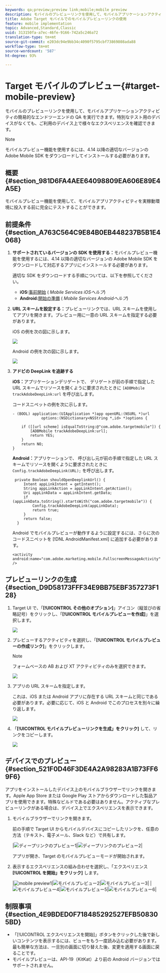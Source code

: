 ```yaml
---
keywords: qa;preview;preview link;mobile;mobile preview
description: モバイルのプレビューリンクを使用して、モバイルアプリケーションアクティビティの簡易的なエンドツーエンドの QA を実行できます。特別なテスト用のデバイスがなくても、ご利用のデバイス上で様々なエクスペリエンスを確認できます。
title: Adobe Target モバイルでのモバイルプレビューリンクの使用
feature: mobile implementation
topic: Advanced,Standard,Classic
uuid: 313150fa-a7ec-46fe-9166-742a5c246a72
translation-type: tm+mt
source-git-commit: e203dc94e9bb34c4090f5795cbf73869808ada88
workflow-type: tm+mt
source-wordcount: '587'
ht-degree: 93%

---
```



# Target モバイルのプレビュー{#target-mobile-preview}

モバイルのプレビューリンクを使用して、モバイルアプリケーションアクティビティの簡易的なエンドツーエンドの QA を実行できます。特別なテスト用のデバイスがなくても、ご利用のデバイス上で様々なエクスペリエンスを確認できます。

>[!NOTE]
>
>モバイルプレビュー機能を使用するには、4.14 以降の適切なバージョンの Adobe Mobile SDK をダウンロードしてインストールする必要があります。

## 概要 {#section_981D6FA4AEE64098809EA606E89E4A5E}

モバイルプレビュー機能を使用して、モバイルアプリアクティビティを実稼動環境に投入する前に完全にテストすることができます。

## 前提条件 {#section_A763C564C9E84B0EB448237B5B1E4068}

1. **サポートされているバージョンの SDK を使用する：**&#x200B;モバイルプレビュー機能を使用するには、4.14 以降の適切なバージョンの Adobe Mobile SDK をダウンロードして対応するアプリにインストールする必要があります。

   適切な SDK をダウンロードする手順については、以下を参照してください。

   * **iOS:**[事前開始](https://docs.adobe.com/content/help/en/mobile-services/ios/getting-started-ios/requirements.html) ( *Mobile Services iOSヘルプ*)
   * **Android:**[開始の準備](https://docs.adobe.com/content/help/en/mobile-services/android/getting-started-android/requirements.html) ( *Mobile Services Androidヘルプ*)

1. **URL スキームを設定する：**&#x200B;プレビューリンクでは、URL スキームを使用してアプリを開きます。プレビュー用に一意の URL スキームを指定する必要があります。

   iOS の例を次の図に示します。

   ![](assets/mobile-preview-url-scheme-ios.png)

   Android の例を次の図に示します。

   ![](assets/Android_Deeplink.png)

1. **アドビの DeepLink を追跡する**

   **iOS：**&#x200B;アプリケーションデリゲートで、 デリゲートが前の手順で指定した URL スキームでリソースを開くように要求されたときに `[ADBMobile trackAdobeDeepLink:url` を呼び出します。

   コードスニペットの例を次に示します。

   ```
   - (BOOL) application:(UIApplication *)app openURL:(NSURL *)url 
                options:(NSDictionary<NSString *,id> *)options { 
   
       if ([[url scheme] isEqualToString:@"com.adobe.targetmobile"]) { 
           [ADBMobile trackAdobeDeepLink:url]; 
           return YES; 
       } 
       return NO; 
   } 
   ```

   **Android：**&#x200B;アプリケーションで、 呼び出し元が前の手順で指定した URL スキームでリソースを開くように要求されたときに `Config.trackAdobeDeepLink(URL);` を呼び出します。

   ```
    private Boolean shouldOpenDeeplinkUrl() { 
        Intent appLinkIntent = getIntent(); 
        String appLinkAction = appLinkIntent.getAction(); 
        Uri appLinkData = appLinkIntent.getData; 
        if (appLinkData.toString().startsWith("com.adobe.targetmobile")) { 
            Config.trackAdobeDeepLink(appLinkData); 
            return true; 
        } 
        return false; 
     }
   ```

   Android でモバイルプレビューが動作するように設定するには、さらに次のコードスニペットを [!DNL AndroidManifest.xml] に追加する必要があります。

   ```
   <activity android:name="com.adobe.marketing.mobile.FullscreenMessageActivity" />
   ```

## プレビューリンクの生成 {#section_D9D58173FFF34E9BB75EBF357273F128}

1. Target UI で、「**[!UICONTROL その他のオプション]**」アイコン（縦並びの省略記号）をクリックし、「**[!UICONTROL モバイルプレビューを作成]**」を選択します。

   ![](assets/mobile-preview-create.png)

1. プレビューするアクティビティを選択し、「**[!UICONTROL モバイルプレビューの作成リンク]**」をクリックします。

   >[!NOTE]
   >
   >フォームベースの AB および XT アクティビティのみを選択できます。

   ![](assets/mobile-preview-select-activities.png)

1. アプリの URL スキームを指定します。

   これは、iOS または Android アプリに存在する URL スキームと同じである必要があります。必要に応じて、iOS と Android でこのプロセスを別々に繰り返します。

   ![](assets/mobile-preview-enter-url-scheme.png)

1. 「**[!UICONTROL モバイルプレビューリンクを生成」をクリック]** して、リンクをコピーします。

   ![](assets/mobile-preview-generate-and-copy.png)

## デバイスでのプレビュー {#section_521F0D46F3DE4A2A98283A1B73FF69F6}

アプリをインストールしたデバイス上のモバイルブラウザーでリンクを開きます。Apple App Store または Google Play ストアからダウンロードした製品アプリを使用できます。特殊なビルドである必要はありません。アクティブなプレビューリンクがある場合は、デバイス上でエクスペリエンスを表示できます。

1. モバイルブラウザーでリンクを開きます。

   前の手順で Target UI からモバイルデバイスにコピーしたリンクを、任意の方法（テキスト、電子メール、Slack など）で共有します。

   |![ディープリンクのプレビュー1](/help/c-target-mobile-app/assets/mobile-preview-open-deeplink.png)|![ディープリンクのプレビュー2](/help/c-target-mobile-app/assets/mobile-preview-open-app.png)|

   アプリが開き、Target のモバイルプレビューモードが開始されます。

1. 表示するエクスペリエンスの組み合わせを選択し、「エクスペリエンス **[!UICONTROL を開始」をクリック]** します。

   |![mobile preview1](/help/c-target-mobile-app/assets/mobile-preview-experience-selection-1.png)|![モバイルプレビュー2](/help/c-target-mobile-app/assets/mobile-preview-experience-result-1-france.png)|![モバイルプレビュー3](/help/c-target-mobile-app/assets/mobile-preview-experience-result-1-shipfree.png)|
|![モバイルプレビュー4](/help/c-target-mobile-app/assets/mobile-preview-experience-selection-2.png)|![モバイルプレビュー5](/help/c-target-mobile-app/assets/mobile-preview-experience-result-2-aus.png)|![モバイルプレビュー6](/help/c-target-mobile-app/assets/mobile-preview-experience-result-2-10off.png)|

## 制限事項 {#section_4E9BDED0F718485292527EFB508305BD}

* 「[!UICONTROL エクスペリエンスを開始]」ボタンをクリックした後で新しいコンテンツを表示するには、ビューをもう一度読み込む必要があります。最も簡単な方法は、一旦別の画面に切り替えた後、変更を適用する画面に戻ることです。
* モバイルプレビューは、API-19（KitKat）より前の Android バージョンではサポートされません。